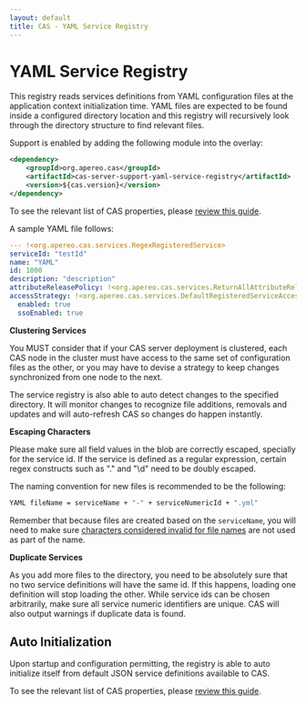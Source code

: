 ```yaml
---
layout: default
title: CAS - YAML Service Registry
---
```


# YAML Service Registry

This registry reads services definitions from YAML configuration files at the application context initialization time.
YAML files are expected to be found inside a configured directory location and this registry will recursively look through
the directory structure to find relevant files.

Support is enabled by adding the following module into the overlay:

```xml
<dependency>
    <groupId>org.apereo.cas</groupId>
    <artifactId>cas-server-support-yaml-service-registry</artifactId>
    <version>${cas.version}</version>
</dependency>
```

To see the relevant list of CAS properties, please [review this guide](Configuration-Properties.html#resource-based-jsonyaml-service-registry).


A sample YAML file follows:

```yml
--- !<org.apereo.cas.services.RegexRegisteredService>
serviceId: "testId"
name: "YAML"
id: 1000
description: "description"
attributeReleasePolicy: !<org.apereo.cas.services.ReturnAllAttributeReleasePolicy>
accessStrategy: !<org.apereo.cas.services.DefaultRegisteredServiceAccessStrategy>
  enabled: true
  ssoEnabled: true
```

<div class="alert alert-warning"><strong>Clustering Services</strong><p>
You MUST consider that if your CAS server deployment is clustered, each CAS node in the cluster must have
access to the same set of configuration files as the other, or you may have to devise a strategy to keep
changes synchronized from one node to the next.
</p></div>

The service registry is also able to auto detect changes to the specified directory. It will monitor changes to recognize
file additions, removals and updates and will auto-refresh CAS so changes do happen instantly.

<div class="alert alert-info"><strong>Escaping Characters</strong><p>
Please make sure all field values in the blob are correctly escaped, specially for the service id. If the service is defined as a regular expression, certain regex constructs such as "." and "\d" need to be doubly escaped.
</p></div>


The naming convention for new files is recommended to be the following:

```bash
YAML fileName = serviceName + "-" + serviceNumericId + ".yml"
```

Remember that because files are created based on the `serviceName`, you will need to make sure [characters considered invalid for file names](https://en.wikipedia.org/wiki/Filename#Reserved_characters_and_words) are not used as part of the name.

<div class="alert alert-warning"><strong>Duplicate Services</strong><p>
As you add more files to the directory, you need to be absolutely sure that no two service definitions
will have the same id. If this happens, loading one definition will stop loading the other. While service ids
can be chosen arbitrarily, make sure all service numeric identifiers are unique. CAS will also output warnings
if duplicate data is found.
</p></div>

## Auto Initialization

Upon startup and configuration permitting,
the registry is able to auto initialize itself from default
JSON service definitions available to CAS.

To see the relevant list of CAS properties, please [review this guide](Configuration-Properties.html#service-registry).
